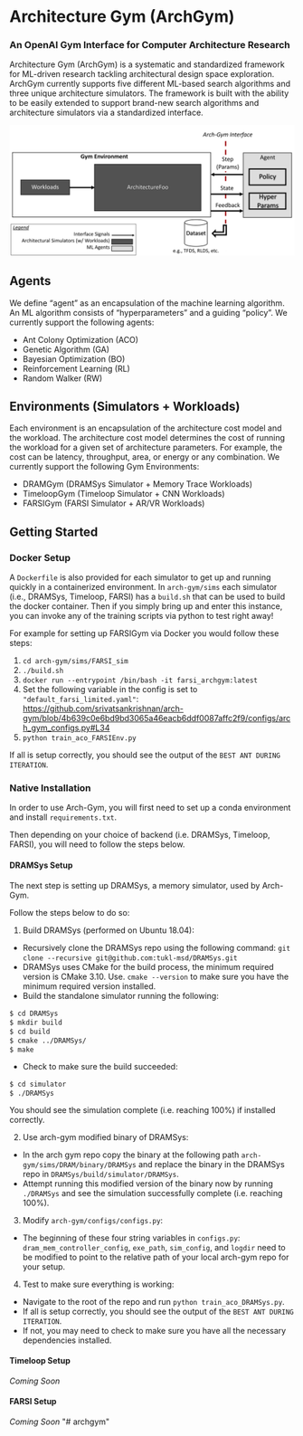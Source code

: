 # Architecture Gym (ArchGym)
### An OpenAI Gym Interface for Computer Architecture Research

Architecture Gym (ArchGym) is a systematic and standardized framework for ML-driven research tackling architectural design space exploration.
ArchGym currently supports five different ML-based search algorithms and three unique architecture simulators. The framework is built with the ability to be easily extended to support brand-new search algorithms and architecture simulators via a standardized interface.

![Alt text](./docs/ArchGym_Framework_Overview.png?raw=true "Title")

## Agents
We define “agent” as an encapsulation of the machine learning algorithm. An ML algorithm consists of “hyperparameters” and a guiding “policy”. 
We currently support the following agents:
- Ant Colony Optimization (ACO)
- Genetic Algorithm (GA)
- Bayesian Optimization (BO)
- Reinforcement Learning (RL)
- Random Walker (RW)

## Environments (Simulators + Workloads)
Each environment is an encapsulation of the architecture cost model and the workload. The architecture cost model determines the cost of running the workload for a given set of architecture parameters. For example, the cost can be latency, throughput, area, or energy or any combination.
We currently support the following Gym Environments:
- DRAMGym     (DRAMSys Simulator + Memory Trace Workloads)
- TimeloopGym (Timeloop Simulator + CNN Workloads)
- FARSIGym    (FARSI Simulator + AR/VR Workloads)

## Getting Started 

### Docker Setup
A `Dockerfile` is also provided for each simulator to get up and running quickly in a containerized environment. 
In `arch-gym/sims` each simulator (i.e., DRAMSys, Timeloop, FARSI) has a `build.sh` that can be used to build the docker container.
Then if you simply bring up and enter this instance, you can invoke any of the training scripts via python to test right away! 

For example for setting up FARSIGym via Docker you would follow these steps:
1. `cd arch-gym/sims/FARSI_sim`
2. `./build.sh`
3. `docker run --entrypoint /bin/bash -it farsi_archgym:latest`
4. Set the following variable in the config is set to `"default_farsi_limited.yaml"`: https://github.com/srivatsankrishnan/arch-gym/blob/4b639c0e6bd9bd3065a46eacb6ddf0087affc2f9/configs/arch_gym_configs.py#L34 
5. `python train_aco_FARSIEnv.py`

If all is setup correctly, you should see the output of the `BEST ANT DURING ITERATION`.

### Native Installation
In order to use Arch-Gym, you will first need to set up a conda environment and install `requirements.txt`.

Then depending on your choice of backend (i.e. DRAMSys, Timeloop, FARSI), you will need to follow the steps below.  

#### DRAMSys Setup
The next step is setting up DRAMSys, a memory simulator, used by Arch-Gym.

Follow the steps below to do so:  
1. Build DRAMSys (performed on Ubuntu 18.04):  
  * Recursively clone the DRAMSys repo using the following command:  `git clone --recursive git@github.com:tukl-msd/DRAMSys.git`
  * DRAMSys uses CMake for the build process, the minimum required version is CMake 3.10. Use.  `cmake --version` to make sure you have the minimum required version installed.  
  * Build the standalone simulator running the following:  
  ```
  $ cd DRAMSys
  $ mkdir build
  $ cd build
  $ cmake ../DRAMSys/
  $ make
  ```
  * Check to make sure the build succeeded:
  ```
  $ cd simulator
  $ ./DRAMSys
  ```  
  You should see the simulation complete (i.e. reaching 100%) if installed correctly.  
 
2. Use arch-gym modified binary of DRAMSys:  
  * In the arch gym repo copy the binary at the following path `arch-gym/sims/DRAM/binary/DRAMSys` and replace the binary in the DRAMSys repo in `DRAMSys/build/simulator/DRAMSys`.  
  * Attempt running this modified version of the binary now by running `./DRAMSys` and see the simulation successfully complete (i.e. reaching 100%).  

3. Modify `arch-gym/configs/configs.py`:
  * The beginning of these four string variables in `configs.py`: `dram_mem_controller_config`, `exe_path`, `sim_config`, and `logdir` need to be modified to point to the relative path of your local arch-gym repo for your setup.  

4. Test to make sure everything is working:  
  * Navigate to the root of the repo and run `python train_aco_DRAMSys.py`.
  * If all is setup correctly, you should see the output of the `BEST ANT DURING ITERATION`.
  * If not, you may need to check to make sure you have all the necessary dependencies installed. 

#### Timeloop Setup
*Coming Soon*

#### FARSI Setup
*Coming Soon*
"# archgym" 
